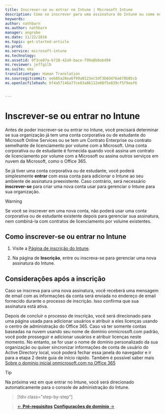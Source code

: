 ```yaml
---
title: Inscrever-se ou entrar no Intune | Microsoft Intune
description: Como se inscrever para uma assinatura do Intune ou como entrar para iniciar sua assinatura
keywords: 
author: nathbarn
ms.author: nathbarn
manager: angrobe
ms.date: 11/22/2016
ms.topic: get-started-article
ms.prod: 
ms.service: microsoft-intune
ms.technology: 
ms.assetid: 0f3ce07a-b718-42a9-bace-f99a8b8abd94
ms.reviewer: jeffgilb
ms.suite: ems
translationtype: Human Translation
ms.sourcegitcommit: eeb85a28ea6f99a0123ec5df3b0d476a678b85cb
ms.openlocfilehash: bf4a57146a77ce83a86112e08f5e839cf5f9eaf6


---
```



# <a name="sign-up-or-sign-in-to-intune"></a>Inscrever-se ou entrar no Intune
Antes de poder inscrever-se ou entrar no Intune, você precisará determinar se sua organização já tem uma conta corporativa ou de estudante do Microsoft Online Services ou se tem um Contrato Enterprise ou contrato semelhante de licenciamento por volume com a Microsoft. Uma conta corporativa ou de estudante é fornecida quando você assina um contrato de licenciamento por volume com a Microsoft ou assina outros serviços em nuvem da Microsoft, como o Office 365.

Se já tiver uma conta corporativa ou de estudante, você poderá simplesmente **entrar** com essa conta para adicionar o Intune ao seu ambiente de assinatura preexistente. Caso contrário, será necessário **inscrever-se** para criar uma nova conta usar para gerenciar o Intune para sua organização.

>[!WARNING]
>Se você se inscrever em uma nova conta, não poderá usar uma conta corporativa ou de estudante existente depois para gerenciar sua assinatura, nem combiná-la com contratos de licenciamento por volume existentes.

## <a name="how-to-sign-up-or-sign-in-to-intune"></a>Como inscrever-se ou entrar no Intune

1.  Visite a [Página de inscrição do Intune](https://portal.office.com/Signup/Signup.aspx?OfferId=40BE278A-DFD1-470a-9EF7-9F2596EA7FF9&dl=INTUNE_A&ali=1#0%20).

2.  Na página de **Inscrição**, entre ou inscreva-se para gerenciar uma nova assinatura do Intune.

## <a name="post-sign-up-considerations"></a>Considerações após a inscrição
Caso se inscreva para uma nova assinatura, você receberá uma mensagem de email com as informações da conta será enviada no endereço de email fornecido durante o processo de inscrição. Isso confirma que sua assinatura está ativa.

Depois de concluir o processo de inscrição, você será direcionado para uma página usada para adicionar usuários e atribuir a eles licenças usando o centro de administração do Office 365. Caso vá ter somente contas baseadas na nuvem usando seu nome de domínio onmicrosoft.com padrão, você pode prosseguir e adicionar usuários e atribuir licenças neste momento. No entanto, se for usar o nome de domínio personalizado da sua organização ou quiser sincronizar informações de conta de usuário do Active Directory local, você poderá fechar essa janela do navegador e ir para a etapa 2 deste guia de início rápido. Também é possível saber mais [Sobre o domínio inicial onmicrosoft.com no Office 365](https://support.office.com/en-us/article/About-your-initial-onmicrosoft-com-domain-in-Office-365-B9FC3018-8844-43F3-8DB1-1B3A8E9CFD5A?ui=en-US&rs=en-US&ad=US)

>[!TIP]
> Na próxima vez em que entrar no Intune, você será direcionado automaticamente para o console de administração do Intune.


>[!div class="step-by-step"]

>[&larr; **Pré-requisitos**](.\what-to-know-before-you-start-microsoft-intune.md)     [**Configurações de domínio**     &rarr;](.\start-with-a-paid-subscription-to-microsoft-intune-step-2.md)  



<!--HONumber=Dec16_HO2-->


